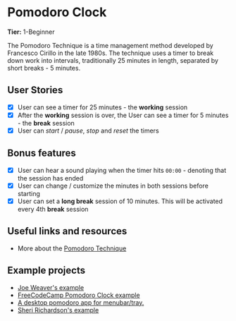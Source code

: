 # Pomodoro Clock

**Tier:** 1-Beginner

The Pomodoro Technique is a time management method developed by Francesco Cirillo in the late 1980s. The technique uses a timer to break down work into intervals, traditionally 25 minutes in length, separated by short breaks - 5 minutes.

## User Stories

-   [x] User can see a timer for 25 minutes - the **working** session
-   [x] After the **working** session is over, the User can see a timer for 5 minutes - the **break** session
-   [x] User can _start_ / _pause_, _stop_ and _reset_ the timers

## Bonus features

-   [x] User can hear a sound playing when the timer hits `00:00` - denoting that the session has ended
-   [x] User can change / customize the minutes in both sessions before starting
-   [x] User can set a **long break** session of 10 minutes. This will be activated every 4th **break** session

## Useful links and resources

-   More about the [Pomodoro Technique](https://en.m.wikipedia.org/wiki/Pomodoro_Technique)

## Example projects

-   [Joe Weaver's example](https://codepen.io/JoeWeaver/pen/bLbbxK)
-   [FreeCodeCamp Pomodoro Clock example](https://codepen.io/freeCodeCamp/full/XpKrrW)
-   [A desktop pomodoro app for menubar/tray.](https://github.com/amitmerchant1990/pomolectron)
-   [Sheri Richardson's example](https://srd-pomodoro-timer.netlify.com/)
